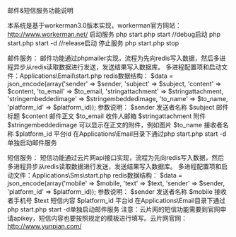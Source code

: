 邮件&短信服务功能说明

本系统是基于workerman3.0版本实现，workerman官方网站：http://www.workerman.net/
启动服务
php start.php start		//debug启动
php start.php start -d	//release启动
停止服务
php start.php stop

邮件服务：
邮件功能通过phpmailer实现，流程为先向redis写入数据，然后多进程异步从redis读取数据进行发送，发送结果写入数据库。
多进程配置项和启动文件：Applications\Email\start.php
redis数据结构：
$data = json_encode(array('sender' => $sender, 'subject' => $subject,
            'content' => $content, 'to_email' => $to_email, 'stringattachment' => $stringattachment, 
			'stringembeddedimage' => $stringembeddedimage, 'to_name' => $to_name, 'platform_id' => $platform_id));
参数说明：
$sender					发送者名称
$subject				邮件标题
$content				邮件正文
$to_email				收件人邮箱
$stringattachment		附件
$stringembeddedimage	可以显示在正文的附件，例如图片
$to_name				接收者名称
$platform_id			平台id
在Applications\Email目录下通过php start.php start -d单独启动邮件服务

短信服务：
短信功能通过云片网api接口实现，流程为先向redis写入数据，然后多进程异步从redis读取数据进行发送，发送结果写入数据库。
多进程配置项和启动文件：Applications\Sms\start.php
redis数据结构：
$data = json_encode(array('mobile' => $mobile, 'text' => $text, 'sender' => $sender, 'platform_id' => $platform_id));
参数说明：
$sender					发送者名称
$mobile					接收者手机号
$text					短信内容
$platform_id			平台id
在Applications\Email目录下通过php start.php start -d单独启动邮件服务
注意：云片网的短信功能需要到官网申请apikey，短信内容也要按照规定的模板进行填写。云片网官网：http://www.yunpian.com/